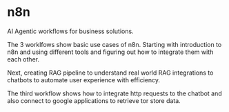 # n8n

AI Agentic workflows for business solutions.

The 3 worklfows show basic use cases of n8n. Starting with introduction to n8n and using different tools and figuring out how to integrate them with each other. 

Next, creating RAG pipeline to understand real world RAG integrations to chatbots to automate user experience with efficiency. 

The third workflow shows how to integrate http requests to the chatbot and also connect to google applications to retrieve tor store data.
